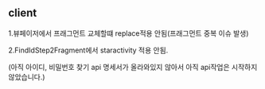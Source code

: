 ## client
1.뷰페이저에서 프래그먼트 교체할떄 replace적용 안됨(프래그먼트 중복 이슈 발생)

2.FindIdStep2Fragment에서 staractivity 적용 안됨.

(아직 아이디, 비밀번호 찾기 api 명세서가 올라와있지 않아서 아직 api작업은 시작하지 않았습니다.)
